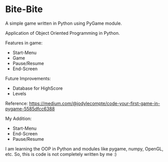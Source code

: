 # Bite-Bite
A simple game written in Python using PyGame module.

Application of Object Oriented Programming in Python.

Features in game:
  * Start-Menu
  * Game
  * Pause/Resume
  * End-Screen
  
Future Improvements:
  * Database for HighScore
  * Levels

Reference: https://medium.com/@jodylecompte/code-your-first-game-in-pygame-5585dfcc6388

My Addition:
 * Start-Menu
 * End-Screen
 * Pause/Resume

I am learning the OOP in Python and modules like pygame, numpy, OpenGL, etc. So, this is code is not completely written by me :) 
